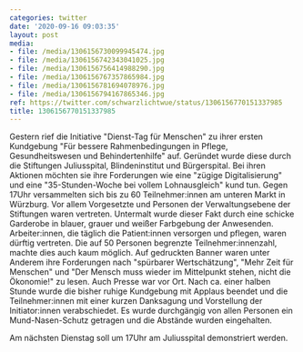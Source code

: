 ```yaml
---
categories: twitter
date: '2020-09-16 09:03:35'
layout: post
media:
- file: /media/1306156730099945474.jpg
- file: /media/1306156742343041025.jpg
- file: /media/1306156756414988290.jpg
- file: /media/1306156767357865984.jpg
- file: /media/1306156781694078976.jpg
- file: /media/1306156794167865346.jpg
ref: https://twitter.com/schwarzlichtwue/status/1306156770151337985
title: 1306156770151337985
---
```

Gestern rief die Initiative "Dienst-Tag für Menschen" zu ihrer ersten Kundgebung "Für bessere Rahmenbedingungen in Pflege, Gesundheitswesen und Behindertenhilfe" auf. Geründet wurde diese durch die Stiftungen Juliusspital,  Blindeninstitut und Bürgerspital. 
Bei ihren Aktionen möchten sie ihre Forderungen wie eine "zügige Digitalisierung" und eine "35-Stunden-Woche bei vollem Lohnausgleich" kund tun. Gegen 17Uhr versammelten sich bis zu 60 Teilnehmer:innen am unteren Markt in Würzburg. 
Vor allem Vorgesetzte und Personen der Verwaltungsebene der Stiftungen waren vertreten. Untermalt wurde dieser Fakt durch eine schicke Garderobe in blauer, grauer und weißer Farbgebung der Anwesenden.
Arbeiter:innen, die täglich die Patient:innen versorgen und pflegen, waren dürftig vertreten. Die auf 50 Personen begrenzte Teilnehmer:innenzahl, machte dies auch kaum möglich.
Auf gedruckten Banner waren unter Anderem ihre Forderungen nach "spürbarer Wertschätzung", "Mehr Zeit für Menschen" und "Der Mensch muss wieder im Mittelpunkt stehen, nicht die Ökonomie!" zu lesen. Auch Presse war vor Ort.
Nach ca. einer halben Stunde wurde die bisher ruhige Kundgebung mit Applaus beendet und die Teilnehmer:innen mit einer kurzen Danksagung und Vorstellung der Initiator:innen verabschiedet.
Es wurde durchgängig von allen Personen ein Mund-Nasen-Schutz getragen und die Abstände wurden eingehalten. 

Am nächsten Dienstag soll um 17Uhr am Juliusspital demonstriert werden.